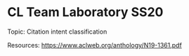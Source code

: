 # CL Team Laboratory SS20

Topic: Citation intent classification

Resources: https://www.aclweb.org/anthology/N19-1361.pdf 
